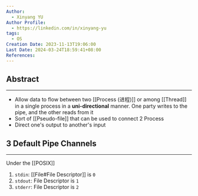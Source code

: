 ```yaml
---
Author:
  - Xinyang YU
Author Profile:
  - https://linkedin.com/in/xinyang-yu
tags:
  - OS
Creation Date: 2023-11-13T19:06:00
Last Date: 2024-03-24T18:59:41+08:00
References: 
---
```

## Abstract
---
- Allow data to flow between two [[Process (进程)]] or among [[Thread]] in a single process in a **uni-directional** manner. One party writes to the pipe, and the other reads from it
- Sort of [[Pseudo-file]] that can be used to connect 2 Process
- Direct one's output to another's input

## 3 Default Pipe Channels
---
Under the [[POSIX]]
1. ``stdin``: [[File#File Descriptor]] is `0`
2. ``stdout``: File Descriptor is `1`
3. ``stderr``: File Descriptor is `2`